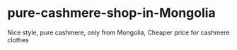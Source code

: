 # pure-cashmere-shop-in-Mongolia
Nice style, pure cashmere, only from Mongolia, Cheaper price for cashmere clothes
